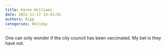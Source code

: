 ```yaml
---
title: Karen Williams
date: 2021-11-17 14:43:01
authors: Ripp
categories: Holiday
---
```


 One can only wonder if the city council has been vaccinated. My bet is they have not.